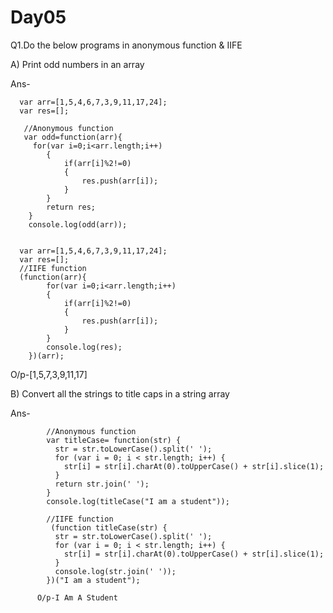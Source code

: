 # Day05

Q1.Do the below programs in anonymous function & IIFE

A) Print odd numbers in an array

Ans-

      var arr=[1,5,4,6,7,3,9,11,17,24];
      var res=[];
    
       //Anonymous function
       var odd=function(arr){
         for(var i=0;i<arr.length;i++)
            {
                if(arr[i]%2!=0)
                {
                    res.push(arr[i]);
                }
            }
            return res;
        }
        console.log(odd(arr));
    
    
      var arr=[1,5,4,6,7,3,9,11,17,24];
      var res=[];
      //IIFE function
      (function(arr){
            for(var i=0;i<arr.length;i++)
            {
                if(arr[i]%2!=0)
                {
                    res.push(arr[i]);
                }
            }
            console.log(res);
        })(arr);
         
O/p-[1,5,7,3,9,11,17]

B) Convert all the strings to title caps in a string array

Ans-

            //Anonymous function
            var titleCase= function(str) {
              str = str.toLowerCase().split(' ');
              for (var i = 0; i < str.length; i++) {
                str[i] = str[i].charAt(0).toUpperCase() + str[i].slice(1); 
              }
              return str.join(' ');
            }
            console.log(titleCase("I am a student"));

            //IIFE function
             (function titleCase(str) {
              str = str.toLowerCase().split(' ');
              for (var i = 0; i < str.length; i++) {
                str[i] = str[i].charAt(0).toUpperCase() + str[i].slice(1); 
              }
              console.log(str.join(' '));
            })("I am a student");
            
          O/p-I Am A Student
